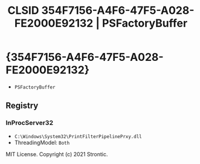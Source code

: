 ﻿---
title: "CLSID 354F7156-A4F6-47F5-A028-FE2000E92132 | PSFactoryBuffer"
excerpt: What is COM-Object CLSID 354F7156-A4F6-47F5-A028-FE2000E92132?
---

# {354F7156-A4F6-47F5-A028-FE2000E92132}

* `PSFactoryBuffer`

## Registry


### InProcServer32

* `C:\Windows\System32\PrintFilterPipelinePrxy.dll`
* ThreadingModel: `Both`

MIT License. Copyright (c) 2021 Strontic.


